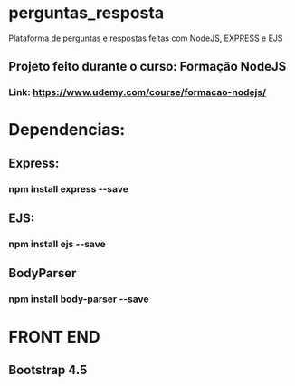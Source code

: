 # perguntas_resposta
Plataforma de perguntas e respostas feitas com NodeJS, EXPRESS e EJS

## Projeto feito durante o curso: Formação NodeJS

### Link: https://www.udemy.com/course/formacao-nodejs/

# Dependencias:
  ## Express:
  ### npm install express --save
  
  ## EJS:
  ### npm install ejs --save

  ## BodyParser
  ### npm install body-parser --save

# FRONT END
## Bootstrap 4.5

 

